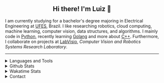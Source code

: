 <h2 align="center">Hi there! I'm Luiz 👋 </h1>

I am currently studying for a bachelor's degree majoring in Electrical Engineering at [UFES](https://www.ufes.br/), Brazil. I like researching robotics, cloud computing, machine learning, computer vision, data structures, and algorithms. I mainly code in [Python](https://www.python.org/), recently learning [Golang](https://go.dev/) and more about [C++](https://isocpp.org/). Furthermore, I collaborate on projects at [LabVisio](https://visio.ufes.br/), *Computer Vision and Robotics Systems Research Laboratory*.

---
<details>
    <summary> Languages and Tools </summary>
    <br>
        <p align="center">
            <a href="https://www.python.org/">
                <img src="https://cdn.jsdelivr.net/gh/devicons/devicon/icons/python/python-original.svg" alt="Python" height="40" width="40" />
            </a>
            <a href="https://www.gnu.org/software/gnu-c-manual/">
                <img src="https://cdn.jsdelivr.net/gh/devicons/devicon/icons/c/c-original.svg" alt="C" height="40" width="40" />
            </a>
            <a href="https://isocpp.org/">
                <img src="https://cdn.jsdelivr.net/gh/devicons/devicon/icons/cplusplus/cplusplus-original.svg" alt="Cpp" height="40" width="40" />
            </a>
            <a href="https://www.mathworks.com/products/matlab.html">
                <img src="https://cdn.jsdelivr.net/gh/devicons/devicon/icons/matlab/matlab-original.svg" alt="Matlab" height="40" width="40" />
            </a>
            <a href="https://www.markdownguide.org/">
                <img src="https://cdn.jsdelivr.net/gh/devicons/devicon/icons/markdown/markdown-original.svg" alt="Markdown" height="40" width="40" />
            </a>
            <a href="https://git-scm.com/">
                <img src="https://cdn.jsdelivr.net/gh/devicons/devicon/icons/git/git-original.svg" alt="Git" height="40" width="40" />
            </a>
            <a href="https://github.com/">
                <img src="https://cdn.jsdelivr.net/gh/devicons/devicon/icons/github/github-original.svg" alt="Github" height="40" width="40" />
            </a>
            <a href="https://www.vagrantup.com/">
                <img src="https://cdn.jsdelivr.net/gh/devicons/devicon/icons/vagrant/vagrant-original.svg" alt="Vagrant" height="40" width="40" />
            </a>
            <a href="https://www.docker.com/">
                <img src="https://cdn.jsdelivr.net/gh/devicons/devicon/icons/docker/docker-original.svg" alt="Docker" height="40" width="40" />
            </a>
            <a href="https://kubernetes.io/">
                <img src="https://cdn.jsdelivr.net/gh/devicons/devicon/icons/kubernetes/kubernetes-plain.svg" alt="Kubernetes" height="40" width="40" />
            </a>
            <a href="https://www.gnu.org/software/bash/">
                <img src="https://cdn.jsdelivr.net/gh/devicons/devicon/icons/bash/bash-original.svg" alt="Bash" height="40" width="40" />
            </a>
            <a href="https://www.ansible.com/">
                <img src="https://cdn.jsdelivr.net/gh/devicons/devicon/icons/ansible/ansible-original.svg" alt="Ansible" height="40" width="40" />
            </a>
            <a href="https://www.raspberrypi.com/">
                <img src="https://cdn.jsdelivr.net/gh/devicons/devicon/icons/raspberrypi/raspberrypi-original.svg" alt="Raspberry" height="40" width="40" />
            </a>
            <a href="https://www.arduino.cc/">
                <img src="https://cdn.jsdelivr.net/gh/devicons/devicon/icons/arduino/arduino-original.svg" alt="Arduino" height="40" width="40" />
            </a>
            <a href="https://flask.palletsprojects.com/en/2.1.x/">
                <img src="https://cdn.jsdelivr.net/gh/devicons/devicon/icons/flask/flask-original.svg" alt="Flask" height="40" width="40" />
            </a>
            <a href="https://fastapi.tiangolo.com/">
                <img src="https://cdn.jsdelivr.net/gh/devicons/devicon/icons/fastapi/fastapi-original.svg" alt="FastAPI" height="40" width="40" />
            </a>
            <a href="https://opencv.org/">
                <img src="https://cdn.jsdelivr.net/gh/devicons/devicon/icons/opencv/opencv-original.svg" alt="OpenCV" height="40" width="40" />
            </a>
            <a href="https://jupyter.org/">
                <img src="https://cdn.jsdelivr.net/gh/devicons/devicon/icons/jupyter/jupyter-original.svg" alt="Jupyter Notebooks" height="40" width="40" />
            </a>
            <a href="https://networkx.org/">
                <img src="https://cdn.jsdelivr.net/gh/devicons/devicon/icons/networkx/networkx-original.svg" alt="Networkx" height="40" width="40" />
            </a>
            <a href="https://numpy.org/">
                <img src="https://cdn.jsdelivr.net/gh/devicons/devicon/icons/numpy/numpy-original.svg" alt="Numpy" height="40" width="40" />
            </a>
            <a href="https://docs.pytest.org/en/7.1.x/">
                <img src="https://cdn.jsdelivr.net/gh/devicons/devicon/icons/pytest/pytest-original.svg" alt="Pytest" height="40" width="40" />
            </a>
            <a href="https://redis.com/">
                <img src="https://cdn.jsdelivr.net/gh/devicons/devicon/icons/redis/redis-original.svg" alt="Redis" height="40" width="40" />
            </a>
            <a href="https://www.vim.org/">
                <img src="https://cdn.jsdelivr.net/gh/devicons/devicon/icons/vim/vim-original.svg" alt="Vim" height="40" width="40" />
            </a>
            <a href="https://code.visualstudio.com/">
                <img src="https://cdn.jsdelivr.net/gh/devicons/devicon/icons/vscode/vscode-original.svg" alt="VSCode" height="40" width="40" />
            </a>
            <a href="https://www.linux.org/">
                <img src="https://cdn.jsdelivr.net/gh/devicons/devicon/icons/linux/linux-original.svg" alt="Linux" height="40" width="40" />
            </a>
            <a href="https://ubuntu.com/">
                <img src="https://cdn.jsdelivr.net/gh/devicons/devicon/icons/ubuntu/ubuntu-plain.svg" alt="Ubuntu" height="40" width="40" />
            </a>
            <a href="https://gohugo.io/">
                <img src="https://cdn.jsdelivr.net/gh/devicons/devicon/icons/hugo/hugo-original.svg" alt="Hugo" height="40" width="40" />
            </a>
            <a href="https://www.latex-project.org/">
                <img src="https://cdn.jsdelivr.net/gh/devicons/devicon/icons/latex/latex-original.svg" alt="LaTex" height="40" width="40" />
            </a>
        </p>
    <br>
</details>

<details>
    <summary> Github Stats </summary>
    <br>
        <p align="center">
            <a href="https://github.com/luizcarloscf">
                <img alt="luizcarloscf's Github Stats" src="https://github-readme-stats.vercel.app/api?username=luizcarloscf&theme=github_dark&show_icons=true&line_height=27&count_private=true" height="180em" />
            </a>
            <a href="https://github.com/luizcarloscf">
                <img alt="luizcarloscf's Github Top Languages" src="https://github-readme-stats.vercel.app/api/top-langs/?username=luizcarloscf&layout=compact&theme=github_dark&show_icons=true&line_height=27" height="180em"  />
            </a>
        </p>
    <br>
</details>

<details>
    <summary> Wakatime Stats </summary>
    <br>
        <p align="center">
            <a href="https://wakatime.com/@luizcarloscf">
                <img alt="luizcarloscf's Wakatime Stats" src="https://wakatime.com/share/@luizcarloscf/e73707d2-2e7c-4f2a-8522-75f2224cb5a8.svg"/>
            </a>
        </p>
    <br>
</details>

<details>
    <summary> Contact </summary>
    <br>
        <p align="center">
            <a href="mailto:luizcarloscosmifilho@gmail.com">
                <img src="https://img.shields.io/badge/Gmail-D14836?style=for-the-badge&logo=gmail&logoColor=white" alt="Mail"/>
            </a>
            <a href="https://dev.to/luizcarloscf">
                <img src="https://img.shields.io/badge/dev.to-0A0A0A?style=for-the-badge&logo=devdotto&logoColor=white" alt="Dev"/>
            </a>
            <a href="https://www.linkedin.com/in/luizcarloscf/">
                <img src="https://img.shields.io/badge/LinkedIn-0077B5?style=for-the-badge&logo=linkedin&logoColor=white" alt="linkedin"/>
            </a>
            <a href="https://wakatime.com/@luizcarloscf">
                <img src="https://img.shields.io/badge/WakaTime-000000?style=for-the-badge&logo=WakaTime&logoColor=white" alt="wakatime"/>
            </a>
            <a href="https://leetcode.com/luizcarloscf/">
                <img src="https://img.shields.io/badge/-LeetCode-FFA116?style=for-the-badge&logo=LeetCode&logoColor=black" alt="wakatime"/>
            </a>
        </p>
    <br>
</details>
